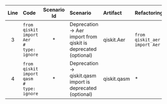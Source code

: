 | Line | Code | Scenario Id | Scenario | Artifact | Refactoring |
| :-: | :- | :-: | :- | :- | :- |
| 3 | `from qiskit import Aer              # type: ignore` | * | Deprecation -> Aer import from qiskit is deprecated (optional) | qiskit.Aer | `from qiskit_aer import Aer` |
| 4 | `from qiskit import qasm             # type: ignore` | * | Deprecation -> qiskit.qasm import is deprecated (optional) | qiskit.qasm | * |